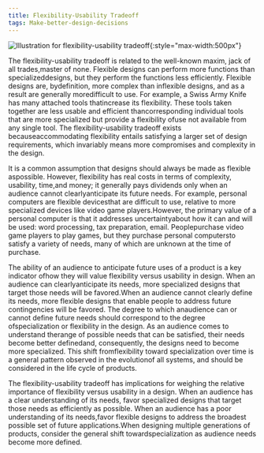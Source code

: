 ```yaml
---
title: Flexibility-Usability Tradeoff
tags: Make-better-design-decisions
---
```


![Illustration for flexibility-usability tradeoff]("https://raw.githubusercontent.com/AlienKevin/principlesofdesign/main/assets/images/flexibility_usability_tradeoff.png"){:style="max-width:500px"}

The flexibility-usability tradeoff is related to the well-known maxim, jack of all trades,master of none. Flexible designs can perform more functions than specializeddesigns, but they perform the functions less efficiently. Flexible designs are, bydefinition, more complex than inflexible designs, and as a result are generally moredifficult to use. For example, a Swiss Army Knife has many attached tools thatincrease its flexibility. These tools taken together are less usable and efficient thancorresponding individual tools that are more specialized but provide a flexibility ofuse not available from any single tool. The flexibility-usability tradeoff exists becauseaccommodating flexibility entails satisfying a larger set of design requirements, which invariably means more compromises and complexity in the design.

It is a common assumption that designs should always be made as flexible aspossible. However, flexibility has real costs in terms of complexity, usability, time,and money; it generally pays dividends only when an audience cannot clearlyanticipate its future needs. For example, personal computers are flexible devicesthat are difficult to use, relative to more specialized devices like video game players.However, the primary value of a personal computer is that it addresses uncertaintyabout how it can and will be used: word processing, tax preparation, email. Peoplepurchase video game players to play games, but they purchase personal computersto satisfy a variety of needs, many of which are unknown at the time of purchase.

The ability of an audience to anticipate future uses of a product is a key indicator ofhow they will value flexibility versus usability in design. When an audience can clearlyanticipate its needs, more specialized designs that target those needs will be favored.When an audience cannot clearly define its needs, more flexible designs that enable people to address future contingencies will be favored. The degree to which anaudience can or cannot define future needs should correspond to the degree ofspecialization or flexibility in the design. As an audience comes to understand therange of possible needs that can be satisfied, their needs become better definedand, consequently, the designs need to become more specialized. This shift fromflexibility toward specialization over time is a general pattern observed in the evolutionof all systems, and should be considered in the life cycle of products.

The flexibility-usability tradeoff has implications for weighing the relative importance of flexibility versus usability in a design. When an audience has a clear understanding of its needs, favor specialized designs that target those needs as efficiently as possible. When an audience has a poor understanding of its needs,favor flexible designs to address the broadest possible set of future applications.When designing multiple generations of products, consider the general shift towardspecialization as audience needs become more defined.